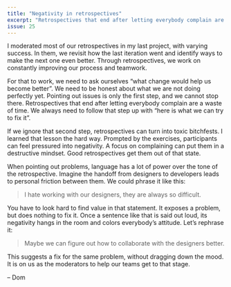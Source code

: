 ```yaml
---
title: "Negativity in retrospectives"
excerpt: "Retrospectives that end after letting everybody complain are a waste of time."
issue: 25
---
```

I moderated most of our retrospectives in my last project, with varying success. In them, we revisit how the last iteration went and identify ways to make the next one even better. Through retrospectives, we work on constantly improving our process and teamwork.

For that to work, we need to ask ourselves “what change would help us become better”. We need to be honest about what we are not doing perfectly yet. Pointing out issues is only the first step, and we cannot stop there. Retrospectives that end after letting everybody complain are a waste of time. We always need to follow that step up with “here is what we can try to fix it”.

If we ignore that second step, retrospectives can turn into toxic bitchfests. I learned that lesson the hard way. Prompted by the exercises, participants can feel pressured into negativity. A focus on complaining can put them in a destructive mindset. Good retrospectives get them out of that state.

When pointing out problems, language has a lot of power over the tone of the retrospective. Imagine the handoff from designers to developers leads to personal friction between them. We could phrase it like this:

> I hate working with our designers, they are always so difficult.

You have to look hard to find value in that statement. It exposes a problem, but does nothing to fix it. Once a sentence like that is said out loud, its negativity hangs in the room and colors everybody’s attitude. Let’s rephrase it:

> Maybe we can figure out how to collaborate with the designers better.

This suggests a fix for the same problem, without dragging down the mood. It is on us as the moderators to help our teams get to that stage.

– Dom
